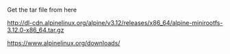 Get the tar file from here

 http://dl-cdn.alpinelinux.org/alpine/v3.12/releases/x86_64/alpine-minirootfs-3.12.0-x86_64.tar.gz 

 https://www.alpinelinux.org/downloads/

